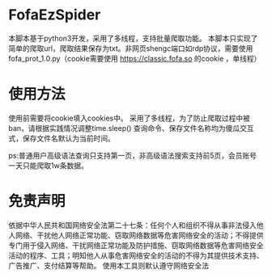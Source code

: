 # FofaEzSpider
  本脚本基于python3开发，采用了多线程，支持批量爬取功能。
  本脚本只实现了简单的爬取url，爬取结果保存为txt。非网页shengc端口如rdp协议，需要使用fofa_prot_1.0.py（cookie需要使用 https://classic.fofa.so 的cookie ，单线程）
# 使用方法
  使用前需要将cookie填入cookies中。
  采用了多线程，为了防止爬取过程中被ban，请根据实践情况调整time.sleep()
  查询命令、保存文件名称均为傻瓜交互式，保存文件名默认为当前时间。
  
  ps:普通用户高级语法查询只支持第一页，非高级语法搜索支持前5页，会员账号一天只能爬取1w条数据。

# 免责声明
  依据中华人民共和国网络安全法第二十七条：任何个人和组织不得从事非法侵入他人网络、干扰他人网络正常功能、窃取网络数据等危害网络安全的活动；不得提供专门用于侵入网络、干扰网络正常功能及防护措施、窃取网络数据等危害网络安全活动的程序、工具；明知他人从事危害网络安全的活动的不得为其提供技术支持、广告推广、支付结算等帮助。
  使用本工具则默认遵守网络安全法
